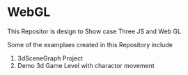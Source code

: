 # WebGL

This Repositor is design to Show case Three JS and Web GL

Some of the examplaes created in this Repository include

1.  3dSceneGraph Project 
2. Demo 3d Game Level with charactor movement
